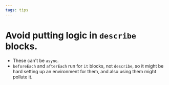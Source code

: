 ```yaml
---
tags: tips
---
```


# Avoid putting logic in `describe` blocks.
* These can't be `async`.
* `beforeEach` and `afterEach` run for `it` blocks, not `describe`, so it might be hard setting up an environment for them, and also using them might pollute it.
